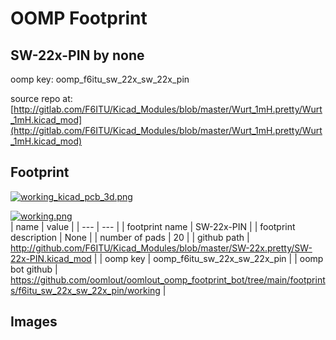 # OOMP Footprint  
## SW-22x-PIN  by none  
  
oomp key: oomp_f6itu_sw_22x_sw_22x_pin  
  
source repo at: [http://gitlab.com/F6ITU/Kicad_Modules/blob/master/Wurt_1mH.pretty/Wurt_1mH.kicad_mod](http://gitlab.com/F6ITU/Kicad_Modules/blob/master/Wurt_1mH.pretty/Wurt_1mH.kicad_mod)  
## Footprint  
  
[![working_kicad_pcb_3d.png](working_kicad_pcb_3d_600.png)](working_kicad_pcb_3d.png)  
  
[![working.png](working_600.png)](working.png)  
| name | value | 
| --- | --- | 
| footprint name | SW-22x-PIN | 
| footprint description | None | 
| number of pads | 20 | 
| github path | http://github.com/F6ITU/Kicad_Modules/blob/master/SW-22x.pretty/SW-22x-PIN.kicad_mod | 
| oomp key | oomp_f6itu_sw_22x_sw_22x_pin | 
| oomp bot github | https://github.com/oomlout/oomlout_oomp_footprint_bot/tree/main/footprints/f6itu_sw_22x_sw_22x_pin/working | 
## Images  
